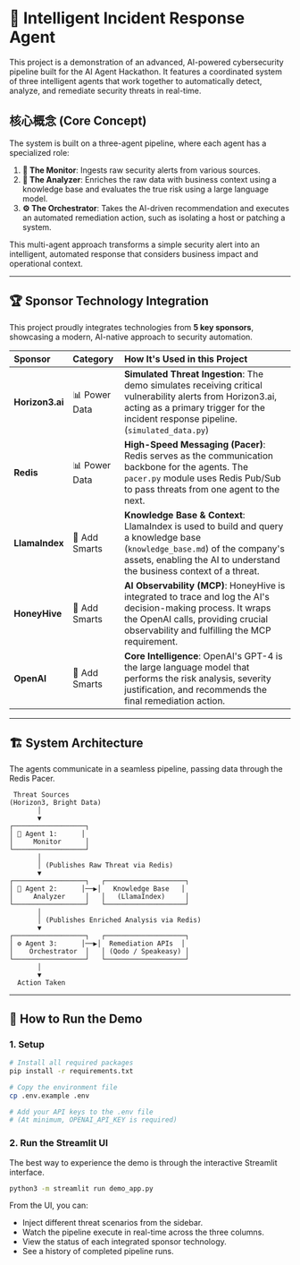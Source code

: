 # 🤖 Intelligent Incident Response Agent

This project is a demonstration of an advanced, AI-powered cybersecurity pipeline built for the AI Agent Hackathon. It features a coordinated system of three intelligent agents that work together to automatically detect, analyze, and remediate security threats in real-time.

## 核心概念 (Core Concept)

The system is built on a three-agent pipeline, where each agent has a specialized role:

1.  **🚨 The Monitor**: Ingests raw security alerts from various sources.
2.  **🧠 The Analyzer**: Enriches the raw data with business context using a knowledge base and evaluates the true risk using a large language model.
3.  **⚙️ The Orchestrator**: Takes the AI-driven recommendation and executes an automated remediation action, such as isolating a host or patching a system.

This multi-agent approach transforms a simple security alert into an intelligent, automated response that considers business impact and operational context.

---

## 🏆 Sponsor Technology Integration

This project proudly integrates technologies from **5 key sponsors**, showcasing a modern, AI-native approach to security automation.

| Sponsor         | Category      | How It's Used in this Project                                                                                                                                                             |
| :-------------- | :------------ | :---------------------------------------------------------------------------------------------------------------------------------------------------------------------------------------- |
| **Horizon3.ai** | 📊 Power Data | **Simulated Threat Ingestion**: The demo simulates receiving critical vulnerability alerts from Horizon3.ai, acting as a primary trigger for the incident response pipeline. (`simulated_data.py`) |
| **Redis**       | 📊 Power Data | **High-Speed Messaging (Pacer)**: Redis serves as the communication backbone for the agents. The `pacer.py` module uses Redis Pub/Sub to pass threats from one agent to the next.       |
| **LlamaIndex**  | 🧠 Add Smarts | **Knowledge Base & Context**: LlamaIndex is used to build and query a knowledge base (`knowledge_base.md`) of the company's assets, enabling the AI to understand the business context of a threat. |
| **HoneyHive**   | 🧠 Add Smarts | **AI Observability (MCP)**: HoneyHive is integrated to trace and log the AI's decision-making process. It wraps the OpenAI calls, providing crucial observability and fulfilling the MCP requirement. |
| **OpenAI**      | 🧠 Add Smarts | **Core Intelligence**: OpenAI's GPT-4 is the large language model that performs the risk analysis, severity justification, and recommends the final remediation action.                         |

---

## 🏗️ System Architecture

The agents communicate in a seamless pipeline, passing data through the Redis Pacer.

```
 Threat Sources
(Horizon3, Bright Data)
       │
       ▼
┌──────────────────┐
│ 🚨 Agent 1:      │
│     Monitor      │
└──────────────────┘
       │
       │ (Publishes Raw Threat via Redis)
       ▼
┌──────────────────┐   ┌────────────────────┐
│ 🧠 Agent 2:      │──▶│   Knowledge Base   │
│     Analyzer     │   │   (LlamaIndex)     │
└──────────────────┘   └────────────────────┘
       │
       │ (Publishes Enriched Analysis via Redis)
       ▼
┌──────────────────┐   ┌────────────────────┐
│ ⚙️ Agent 3:      │──▶│  Remediation APIs  │
│    Orchestrator  │   │ (Qodo / Speakeasy) │
└──────────────────┘   └────────────────────┘
       │
       ▼
  Action Taken
```

---

## 🚀 How to Run the Demo

### 1. Setup

```bash
# Install all required packages
pip install -r requirements.txt

# Copy the environment file
cp .env.example .env

# Add your API keys to the .env file
# (At minimum, OPENAI_API_KEY is required)
```

### 2. Run the Streamlit UI

The best way to experience the demo is through the interactive Streamlit interface.

```bash
python3 -m streamlit run demo_app.py
```

From the UI, you can:
*   Inject different threat scenarios from the sidebar.
*   Watch the pipeline execute in real-time across the three columns.
*   View the status of each integrated sponsor technology.
*   See a history of completed pipeline runs.
